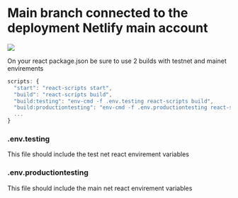 # Main branch connected to the deployment Netlify main account
![](https://drive.google.com/uc?export=view&id=12cYLfxH07EGYX7cA3hRPND2sq8uc0tDX)

On your react package.json be sure to use 2 builds with testnet and mainet envirements

```javascript
scripts: {
  "start": "react-scripts start",
  "build": "react-scripts build",
  "build:testing": "env-cmd -f .env.testing react-scripts build",
  "build:productiontesting": "env-cmd -f .env.productiontesting react-scripts build",
  ...
}
```

### .env.testing
This file should include the test net react envirement variables

### .env.productiontesting
This file should include the main net react envirement variables
